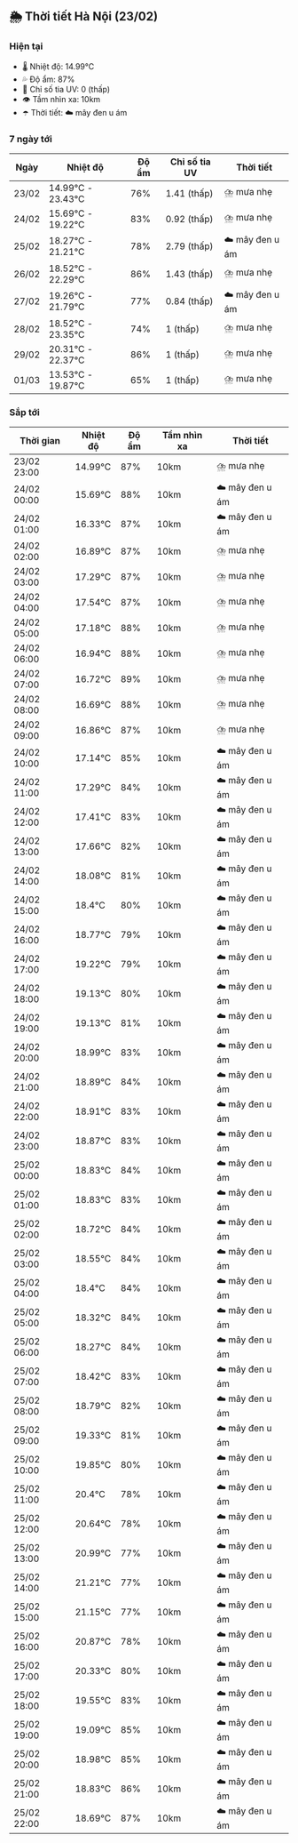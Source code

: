 ## 🌦️ Thời tiết Hà Nội (23/02)

### Hiện tại

- 🌡️ Nhiệt độ: 14.99℃
- 💦 Độ ẩm: 87%
- 🌟 Chỉ số tia UV: 0 (thấp)
- 👁️ Tầm nhìn xa: 10km
- ☂️ Thời tiết: ☁️ mây đen u ám

### 7 ngày tới

| Ngày | Nhiệt độ | Độ ẩm | Chỉ số tia UV | Thời tiết |
| --- | --- | --- | --- | --- |
| 23/02 | 14.99℃ - 23.43℃ | 76% | 1.41 (thấp) | ⛈️ mưa nhẹ |
| 24/02 | 15.69℃ - 19.22℃ | 83% | 0.92 (thấp) | ⛈️ mưa nhẹ |
| 25/02 | 18.27℃ - 21.21℃ | 78% | 2.79 (thấp) | ☁️ mây đen u ám |
| 26/02 | 18.52℃ - 22.29℃ | 86% | 1.43 (thấp) | ⛈️ mưa nhẹ |
| 27/02 | 19.26℃ - 21.79℃ | 77% | 0.84 (thấp) | ☁️ mây đen u ám |
| 28/02 | 18.52℃ - 23.35℃ | 74% | 1 (thấp) | ⛈️ mưa nhẹ |
| 29/02 | 20.31℃ - 22.37℃ | 86% | 1 (thấp) | ⛈️ mưa nhẹ |
| 01/03 | 13.53℃ - 19.87℃ | 65% | 1 (thấp) | ⛈️ mưa nhẹ |

### Sắp tới

| Thời gian | Nhiệt độ | Độ ẩm | Tầm nhìn xa | Thời tiết |
| --- | --- | --- | --- | --- |
| 23/02 23:00 | 14.99℃ | 87% | 10km | ⛈️ mưa nhẹ |
| 24/02 00:00 | 15.69℃ | 88% | 10km | ☁️ mây đen u ám |
| 24/02 01:00 | 16.33℃ | 87% | 10km | ☁️ mây đen u ám |
| 24/02 02:00 | 16.89℃ | 87% | 10km | ⛈️ mưa nhẹ |
| 24/02 03:00 | 17.29℃ | 87% | 10km | ⛈️ mưa nhẹ |
| 24/02 04:00 | 17.54℃ | 87% | 10km | ⛈️ mưa nhẹ |
| 24/02 05:00 | 17.18℃ | 88% | 10km | ⛈️ mưa nhẹ |
| 24/02 06:00 | 16.94℃ | 88% | 10km | ⛈️ mưa nhẹ |
| 24/02 07:00 | 16.72℃ | 89% | 10km | ⛈️ mưa nhẹ |
| 24/02 08:00 | 16.69℃ | 88% | 10km | ⛈️ mưa nhẹ |
| 24/02 09:00 | 16.86℃ | 87% | 10km | ⛈️ mưa nhẹ |
| 24/02 10:00 | 17.14℃ | 85% | 10km | ☁️ mây đen u ám |
| 24/02 11:00 | 17.29℃ | 84% | 10km | ☁️ mây đen u ám |
| 24/02 12:00 | 17.41℃ | 83% | 10km | ☁️ mây đen u ám |
| 24/02 13:00 | 17.66℃ | 82% | 10km | ☁️ mây đen u ám |
| 24/02 14:00 | 18.08℃ | 81% | 10km | ☁️ mây đen u ám |
| 24/02 15:00 | 18.4℃ | 80% | 10km | ☁️ mây đen u ám |
| 24/02 16:00 | 18.77℃ | 79% | 10km | ☁️ mây đen u ám |
| 24/02 17:00 | 19.22℃ | 79% | 10km | ☁️ mây đen u ám |
| 24/02 18:00 | 19.13℃ | 80% | 10km | ☁️ mây đen u ám |
| 24/02 19:00 | 19.13℃ | 81% | 10km | ☁️ mây đen u ám |
| 24/02 20:00 | 18.99℃ | 83% | 10km | ☁️ mây đen u ám |
| 24/02 21:00 | 18.89℃ | 84% | 10km | ☁️ mây đen u ám |
| 24/02 22:00 | 18.91℃ | 83% | 10km | ☁️ mây đen u ám |
| 24/02 23:00 | 18.87℃ | 83% | 10km | ☁️ mây đen u ám |
| 25/02 00:00 | 18.83℃ | 84% | 10km | ☁️ mây đen u ám |
| 25/02 01:00 | 18.83℃ | 83% | 10km | ☁️ mây đen u ám |
| 25/02 02:00 | 18.72℃ | 84% | 10km | ☁️ mây đen u ám |
| 25/02 03:00 | 18.55℃ | 84% | 10km | ☁️ mây đen u ám |
| 25/02 04:00 | 18.4℃ | 84% | 10km | ☁️ mây đen u ám |
| 25/02 05:00 | 18.32℃ | 84% | 10km | ☁️ mây đen u ám |
| 25/02 06:00 | 18.27℃ | 84% | 10km | ☁️ mây đen u ám |
| 25/02 07:00 | 18.42℃ | 83% | 10km | ☁️ mây đen u ám |
| 25/02 08:00 | 18.79℃ | 82% | 10km | ☁️ mây đen u ám |
| 25/02 09:00 | 19.33℃ | 81% | 10km | ☁️ mây đen u ám |
| 25/02 10:00 | 19.85℃ | 80% | 10km | ☁️ mây đen u ám |
| 25/02 11:00 | 20.4℃ | 78% | 10km | ☁️ mây đen u ám |
| 25/02 12:00 | 20.64℃ | 78% | 10km | ☁️ mây đen u ám |
| 25/02 13:00 | 20.99℃ | 77% | 10km | ☁️ mây đen u ám |
| 25/02 14:00 | 21.21℃ | 77% | 10km | ☁️ mây đen u ám |
| 25/02 15:00 | 21.15℃ | 77% | 10km | ☁️ mây đen u ám |
| 25/02 16:00 | 20.87℃ | 78% | 10km | ☁️ mây đen u ám |
| 25/02 17:00 | 20.33℃ | 80% | 10km | ☁️ mây đen u ám |
| 25/02 18:00 | 19.55℃ | 83% | 10km | ☁️ mây đen u ám |
| 25/02 19:00 | 19.09℃ | 85% | 10km | ☁️ mây đen u ám |
| 25/02 20:00 | 18.98℃ | 85% | 10km | ☁️ mây đen u ám |
| 25/02 21:00 | 18.83℃ | 86% | 10km | ☁️ mây đen u ám |
| 25/02 22:00 | 18.69℃ | 87% | 10km | ☁️ mây đen u ám |
